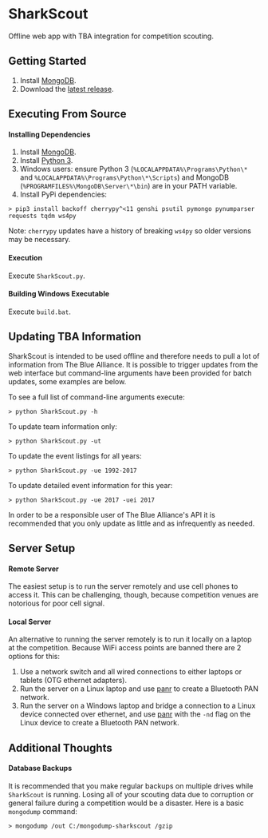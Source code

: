 # SharkScout
Offline web app with TBA integration for competition scouting.


## Getting Started
1. Install [MongoDB](https://www.mongodb.com/download-center).
2. Download the [latest release](https://github.com/hammerhead226/SharkScout/releases/latest).


## Executing From Source
#### Installing Dependencies
1. Install [MongoDB](https://www.mongodb.com/download-center).
2. Install [Python 3](https://www.python.org/downloads/).
3. Windows users: ensure Python 3 (`%LOCALAPPDATA%\Programs\Python\*` and `%LOCALAPPDATA%\Programs\Python\*\Scripts`) and MongoDB (`%PROGRAMFILES%\MongoDB\Server\*\bin`) are in your PATH variable.
4. Install PyPi dependencies:<br/>
```batch
> pip3 install backoff cherrypy^<11 genshi psutil pymongo pynumparser requests tqdm ws4py
```

Note: `cherrypy` updates have a history of breaking `ws4py` so older versions may be necessary.

#### Execution
Execute `SharkScout.py`.

#### Building Windows Executable
Execute `build.bat`.


## Updating TBA Information
SharkScout is intended to be used offline and therefore needs to pull a lot of information from The Blue Alliance. It is possible to trigger updates from the web interface but command-line arguments have been provided for batch updates, some examples are below.

To see a full list of command-line arguments execute:
```batch
> python SharkScout.py -h
```

To update team information only:
```batch
> python SharkScout.py -ut
```

To update the event listings for all years:
```batch
> python SharkScout.py -ue 1992-2017
```

To update detailed event information for this year:
```batch
> python SharkScout.py -ue 2017 -uei 2017
```

In order to be a responsible user of The Blue Alliance's API it is recommended that you only update as little and as infrequently as needed.


## Server Setup
#### Remote Server
The easiest setup is to run the server remotely and use cell phones to access it. This can be challenging, though, because competition venues are notorious for poor cell signal.

#### Local Server
An alternative to running the server remotely is to run it locally on a laptop at the competition. Because WiFi access points are banned there are 2 options for this:
1. Use a network switch and all wired connections to either laptops or tablets (OTG ethernet adapters).
2. Run the server on a Linux laptop and use [panr](https://github.com/emmercm/panr) to create a Bluetooth PAN network.
2. Run the server on a Windows laptop and bridge a connection to a Linux device connected over ethernet, and use [panr](https://github.com/emmercm/panr) with the `-nd` flag on the Linux device to create a Bluetooth PAN network.


## Additional Thoughts
#### Database Backups
It is recommended that you make regular backups on multiple drives while `SharkScout` is running. Losing all of your scouting data due to corruption or general failure during a competition would be a disaster. Here is a basic `mongodump` command:
```batch
> mongodump /out C:/mongodump-sharkscout /gzip
```
